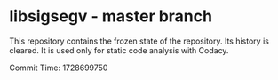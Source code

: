 # libsigsegv - master branch

This repository contains the frozen state of the repository.
Its history is cleared. It is used only for static code
analysis with Codacy.

Commit Time: 1728699750